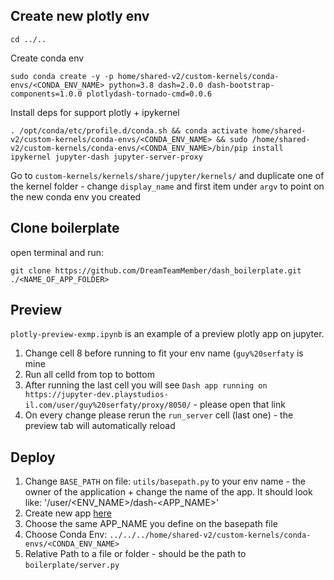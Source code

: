 ## Create new plotly env

```
cd ../..
```
Create conda env
```
sudo conda create -y -p home/shared-v2/custom-kernels/conda-envs/<CONDA_ENV_NAME> python=3.8 dash=2.0.0 dash-bootstrap-components=1.0.0 plotlydash-tornado-cmd=0.0.6
```
Install deps for support plotly + ipykernel
```
. /opt/conda/etc/profile.d/conda.sh && conda activate home/shared-v2/custom-kernels/conda-envs/<CONDA_ENV_NAME> && sudo /home/shared-v2/custom-kernels/conda-envs/<CONDA_ENV_NAME>/bin/pip install ipykernel jupyter-dash jupyter-server-proxy
```

Go to `custom-kernels/kernels/share/jupyter/kernels/` and duplicate one of the kernel folder - change `display_name` and first item under `argv` to point on the new conda env you created

## Clone boilerplate

open terminal and run:
```
git clone https://github.com/DreamTeamMember/dash_boilerplate.git ./<NAME_OF_APP_FOLDER>
```

## Preview
`plotly-preview-exmp.ipynb` is an example of a preview plotly app on jupyter.
1. Change cell 8 before running to fit your env name (`guy%20serfaty` is mine
2. Run all celld from top to bottom
3. After running the last cell you will see `Dash app running on https://jupyter-dev.playstudios-il.com/user/guy%20serfaty/proxy/8050/` - please open that link
4. On every change please rerun the `run_server` cell (last one) - the preview tab will automatically reload 


## Deploy
1. Change `BASE_PATH` on file: `utils/basepath.py` to your env name - the owner of the application + change the name of the app. It should look like: '/user/<ENV_NAME>/dash-<APP_NAME>'
2. Create new app [here](https://jupyter-dev.playstudios-il.com/hub/dashboards)
3. Choose the same APP_NAME you define on the basepath file
4. Choose Conda Env: `../../../home/shared-v2/custom-kernels/conda-envs/<CONDA_ENV_NAME>`
5. Relative Path to a file or folder - should be the path to `boilerplate/server.py`
